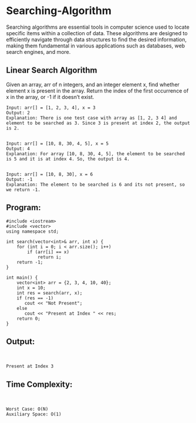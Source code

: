 # Searching-Algorithm
<p>
  Searching algorithms are essential tools in computer science used to locate specific items within a collection of data. These algorithms are designed to efficiently navigate through data structures to find the desired information, making them fundamental in various applications such as databases, web search engines, and more.
  
</p>

<h2>Linear Search Algorithm</h2>
<p>Given an array, arr of n integers, and an integer element x, find whether element x is present in the array. Return the index of the first occurrence of x in the array, or -1 if it doesn’t exist.</p>

```
Input: arr[] = [1, 2, 3, 4], x = 3
Output: 2
Explanation: There is one test case with array as [1, 2, 3 4] and element to be searched as 3. Since 3 is present at index 2, the output is 2.


Input: arr[] = [10, 8, 30, 4, 5], x = 5
Output: 4
Explanation: For array [10, 8, 30, 4, 5], the element to be searched is 5 and it is at index 4. So, the output is 4.


Input: arr[] = [10, 8, 30], x = 6
Output: -1
Explanation: The element to be searched is 6 and its not present, so we return -1.
```

<h2>Program:</h2>

```
#include <iostream>
#include <vector>
using namespace std;

int search(vector<int>& arr, int x) {
    for (int i = 0; i < arr.size(); i++)
        if (arr[i] == x)
            return i;
    return -1;
}

int main() {
    vector<int> arr = {2, 3, 4, 10, 40};
    int x = 10;
    int res = search(arr, x);
    if (res == -1)
       cout << "Not Present";
    else
       cout << "Present at Index " << res;
    return 0;
}
```

<h2>Output:</h2>
<br>

```
Present at Index 3
```

<h2>Time Complexity:</h2>
<br>

```
Worst Case: O(N)
Auxiliary Space: O(1) 
```
